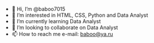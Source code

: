 - 👋 Hi, I’m @baboo7015
- 👀 I’m interested in HTML, CSS, Python and Data Analyst
- 🌱 I’m currently learning Data Analyst
- 💞️ I’m looking to collaborate on Data Analyst
- 📫 How to reach me e-mail: baboo@ya.ru

<!---
baboo7015/baboo7015 is a ✨ special ✨ repository because its `README.md` (this file) appears on your GitHub profile.
You can click the Preview link to take a look at your changes.
--->
